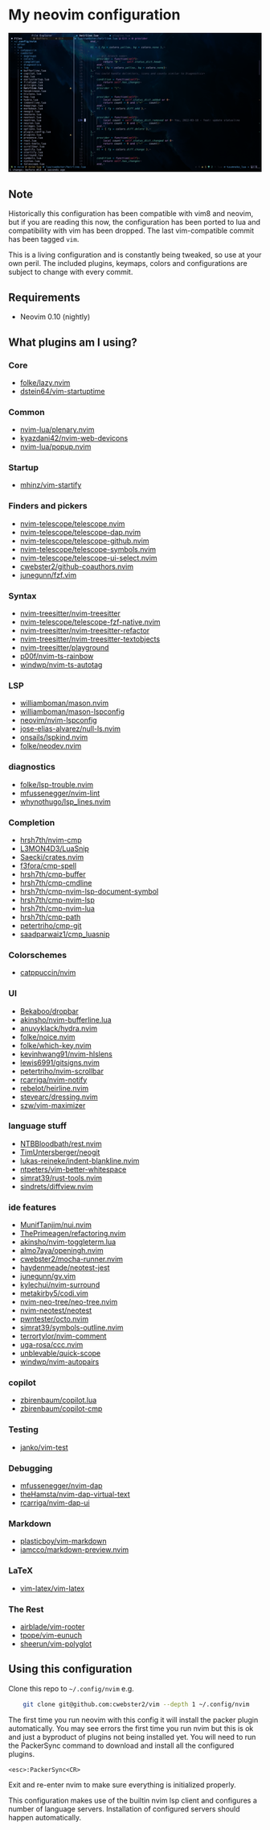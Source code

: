 # My neovim configuration

![image](https://raw.githubusercontent.com/cwebster2/vim/nvim-lua/.images/screenshot.png)

## Note

Historically this configuration has been compatible with vim8 and neovim, but if you are
reading this now, the configuration has been ported to lua and compatibility
with vim has been dropped. The last vim-compatible commit has been tagged `vim`.

This is a living configuration and is constantly being tweaked, so use at your
own peril. The included plugins, keymaps, colors and configurations are subject
to change with every commit.

## Requirements

- Neovim 0.10 (nightly)

## What plugins am I using?

### Core

- [folke/lazy.nvim](https://github.com/folke/lazy.nvim)
- [dstein64/vim-startuptime](https://github.com/dstein64/vim-startuptime)

### Common

- [nvim-lua/plenary.nvim](https://github.com/nvim-lua/plenary.nvim)
- [kyazdani42/nvim-web-devicons](https://github.com/kyazdani42/nvim-web-devicons)
- [nvim-lua/popup.nvim](https://github.com/nvim-lua/popup.nvim)

### Startup

- [mhinz/vim-startify](https://github.com/mhinz/vim-startify)

### Finders and pickers

- [nvim-telescope/telescope.nvim](https://github.com/nvim-telescope/telescope.nvim)
- [nvim-telescope/telescope-dap.nvim](https://github.com/nvim-telescope/telescope-dap.nvim)
- [nvim-telescope/telescope-github.nvim](https://github.com/nvim-telescope/telescope-github.nvim)
- [nvim-telescope/telescope-symbols.nvim](https://github.com/nvim-telescope/telescope-symbols.nvim)
- [nvim-telescope/telescope-ui-select.nvim](https://github.com/nvim-telescope/telescope-ui-select.nvim)
- [cwebster2/github-coauthors.nvim](https://github.com/cwebster2/github-coauthors.nvim)
- [junegunn/fzf.vim](https://github.com/junegunn/fzf.vim)

### Syntax

- [nvim-treesitter/nvim-treesitter](https://github.com/nvim-treesitter/nvim-treesitter)
- [nvim-telescope/telescope-fzf-native.nvim](https://github.com/nvim-telescope/telescope-fzf-native.nvim)
- [nvim-treesitter/nvim-treesitter-refactor](https://github.com/nvim-treesitter/nvim-treesitter-refactor)
- [nvim-treesitter/nvim-treesitter-textobjects](https://github.com/nvim-treesitter/nvim-treesitter-textobjects)
- [nvim-treesitter/playground](https://github.com/nvim-treesitter/playground)
- [p00f/nvim-ts-rainbow](https://github.com/p00f/nvim-ts-rainbow)
- [windwp/nvim-ts-autotag](https://github.com/windwp/nvim-ts-autotag)

### LSP

- [williamboman/mason.nvim](https://github.com/williamboman/mason.nvim)
- [williamboman/mason-lspconfig](https://github.com/williamboman/mason-lspconfig)
- [neovim/nvim-lspconfig](https://github.com/neovim/nvim-lspconfig)
- [jose-elias-alvarez/null-ls.nvim](https://github.com/jose-elias-alvarez/null-ls.nvim)
- [onsails/lspkind.nvim](https://github.com/onsails/lspkind.nvim)
- [folke/neodev.nvim](https://github.com/folke/neodev.nvim)

### diagnostics

- [folke/lsp-trouble.nvim](https://github.com/folke/lsp-trouble.nvim)
- [mfussenegger/nvim-lint](https://github.com/mfussenegger/nvim-lint)
- [whynothugo/lsp_lines.nvim](https://git.sr.ht/~whynothugo/lsp_lines.nvim)

### Completion

- [hrsh7th/nvim-cmp](https://github.com/hrsh7th/nvim-cmp)
- [L3MON4D3/LuaSnip](https://github.com/L3MON4D3/LuaSnip)
- [Saecki/crates.nvim](https://github.com/Saecki/crates.nvim)
- [f3fora/cmp-spell](https://github.com/f3fora/cmp-spell)
- [hrsh7th/cmp-buffer](https://github.com/hrsh7th/cmp-buffer)
- [hrsh7th/cmp-cmdline](https://github.com/hrsh7th/cmp-cmdline)
- [hrsh7th/cmp-nvim-lsp-document-symbol](https://github.com/hrsh7th/cmp-nvim-lsp-document-symbol)
- [hrsh7th/cmp-nvim-lsp](https://github.com/hrsh7th/cmp-nvim-lsp)
- [hrsh7th/cmp-nvim-lua](https://github.com/hrsh7th/cmp-nvim-lua)
- [hrsh7th/cmp-path](https://github.com/hrsh7th/cmp-path)
- [petertriho/cmp-git](https://github.com/petertriho/cmp-git)
- [saadparwaiz1/cmp_luasnip](https://github.com/saadparwaiz1/cmp_luasnip)

### Colorschemes

- [catppuccin/nvim](https://github.com/catppuccin/nvim)

### UI

- [Bekaboo/dropbar](https://github.com/Bekaboo/dropbar.nvim)
- [akinsho/nvim-bufferline.lua](https://github.com/akinsho/nvim-bufferline.lua)
- [anuvyklack/hydra.nvim](https://github.com/anuvyklack/hydra.nvim)
- [folke/noice.nvim](https://github.com/folke/noice.nvim)
- [folke/which-key.nvim](https://github.com/folke/which-key.nvim)
- [kevinhwang91/nvim-hlslens](https://github.com/kevinhwang91/nvim-hlslens)
- [lewis6991/gitsigns.nvim](https://github.com/lewis6991/gitsigns.nvim)
- [petertriho/nvim-scrollbar](https://github.com/petertriho/nvim-scrollbar)
- [rcarriga/nvim-notify](https://github.com/rcarriga/nvim-notify)
- [rebelot/heirline.nvim](https://github.com/rebelot/heirline.nvim)
- [stevearc/dressing.nvim](https://github.com/stevearc/dressing.nvim)
- [szw/vim-maximizer](https://github.com/szw/vim-maximizer)

### language stuff

- [NTBBloodbath/rest.nvim](https://github.com/NTBBloodbath/rest.nvim)
- [TimUntersberger/neogit](https://github.com/TimUntersberger/neogit)
- [lukas-reineke/indent-blankline.nvim](https://github.com/lukas-reineke/indent-blankline.nvim)
- [ntpeters/vim-better-whitespace](https://github.com/ntpeters/vim-better-whitespace)
- [simrat39/rust-tools.nvim](https://github.com/simrat39/rust-tools.nvim)
- [sindrets/diffview.nvim](https://github.com/sindrets/diffview.nvim)

### ide features

- [MunifTanjim/nui.nvim](https://github.com/MunifTanjim/nui.nvim)
- [ThePrimeagen/refactoring.nvim](https://github.com/ThePrimeagen/refactoring.nvim)
- [akinsho/nvim-toggleterm.lua](https://github.com/akinsho/nvim-toggleterm.lua)
- [almo7aya/openingh.nvim](https://github.com/almo7aya/openingh.nvim)
- [cwebster2/mocha-runner.nvim](https://github.com/cwebster2/mocha-runner.nvim)
- [haydenmeade/neotest-jest](https://github.com/haydenmeade/neotest-jest)
- [junegunn/gv.vim](https://github.com/junegunn/gv.vim)
- [kylechui/nvim-surround](https://github.com/kylechui/nvim-surround)
- [metakirby5/codi.vim](https://github.com/metakirby5/codi.vim)
- [nvim-neo-tree/neo-tree.nvim](https://github.com/nvim-neo-tree/neo-tree.nvim)
- [nvim-neotest/neotest](https://github.com/nvim-neotest/neotest)
- [pwntester/octo.nvim](https://github.com/pwntester/octo.nvim)
- [simrat39/symbols-outline.nvim](https://github.com/simrat39/symbols-outline.nvim)
- [terrortylor/nvim-comment](https://github.com/terrortylor/nvim-comment)
- [uga-rosa/ccc.nvim](https://github.com/uga-rosa/ccc.nvim)
- [unblevable/quick-scope](https://github.com/unblevable/quick-scope)
- [windwp/nvim-autopairs](https://github.com/windwp/nvim-autopairs)

### copilot

- [zbirenbaum/copilot.lua](https://github.com/zbirenbaum/copilot.lua)
- [zbirenbaum/copilot-cmp](https://github.com/zbirenbaum/copilot-cmp)

### Testing

- [janko/vim-test](https://github.com/janko/vim-test)

### Debugging

- [mfussenegger/nvim-dap](https://github.com/mfussenegger/nvim-dap)
- [theHamsta/nvim-dap-virtual-text](https://github.com/theHamsta/nvim-dap-virtual-text)
- [rcarriga/nvim-dap-ui](https://github.com/rcarriga/nvim-dap-ui)

### Markdown

- [plasticboy/vim-markdown](https://github.com/plasticboy/vim-markdown)
- [iamcco/markdown-preview.nvim](https://github.com/iamcco/markdown-preview.nvim)

### LaTeX

- [vim-latex/vim-latex](https://github.com/vim-latex/vim-latex)

### The Rest

- [airblade/vim-rooter](https://github.com/airblade/vim-rooter)
- [tpope/vim-eunuch](https://github.com/tpope/vim-eunuch)
- [sheerun/vim-polyglot](https://github.com/sheerun/vim-polyglot)

## Using this configuration

Clone this repo to `~/.config/nvim` e.g.

```bash
    git clone git@github.com:cwebster2/vim --depth 1 ~/.config/nvim
```

The first time you run neovim with this config it will install the packer plugin
automatically. You may see errors the first time you run nvim but this is ok and
just a byproduct of plugins not being installed yet.
You will need to run the PackerSync command to download and install
all the configured plugins.

    <esc>:PackerSync<CR>

Exit and re-enter nvim to make sure everything is initialized properly.

This configuration makes use of the builtin nvim lsp client and configures a number
of language servers. Installation of configured servers should happen automatically.
